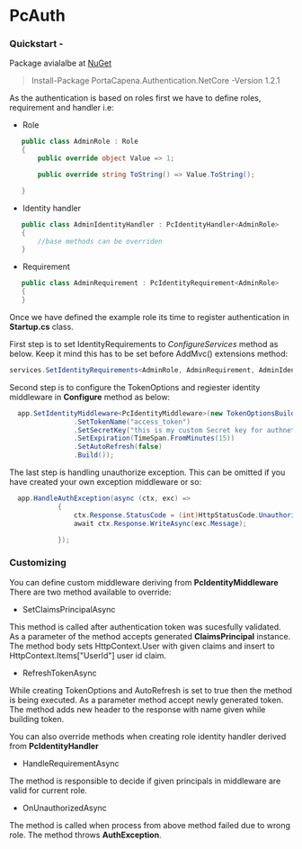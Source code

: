 # PcAuth

### Quickstart -

Package avialalbe at [NuGet](https://www.nuget.org/packages/PortaCapena.Authentication.NetCore/)

> Install-Package PortaCapena.Authentication.NetCore -Version 1.2.1


As the authentication is based on roles first we have to define roles, requirement and handler i.e:

* Role

 ```csharp
    public class AdminRole : Role
    {
        public override object Value => 1;

        public override string ToString() => Value.ToString();

    }
 ```
* Identity handler

 ```csharp
    public class AdminIdentityHandler : PcIdentityHandler<AdminRole>
    {
        //base methods can be overriden
    }
 ```

* Requirement

```csharp
   public class AdminRequirement : PcIdentityRequirement<AdminRole>
   {
   }
```

Once we have defined the example role its time to register authentication in **Startup.cs** class.

First step is to set IdentityRequirements to *ConfigureServices* method as below. Keep it mind this has to be set before AddMvc() extensions method:
```csharp
services.SetIdentityRequirements<AdminRole, AdminRequirement, AdminIdentityHandler>(nameof(AdminRequirement));
```

Second step is to configure the TokenOptions and regiester identity middleware in **Configure** method as below:

```csharp
  app.SetIdentityMiddleware<PcIdentityMiddleware>(new TokenOptionsBuilder()
                .SetTokenName("access_token")
                .SetSecretKey("this is my custom Secret key for authnetication")
                .SetExpiration(TimeSpan.FromMinutes(15))
                .SetAutoRefresh(false)
                .Build());
```

The last step is handling unauthorize exception. This can be omitted if you have created your own exception middleware or so:
```csharp
  app.HandleAuthException(async (ctx, exc) =>
            {
                ctx.Response.StatusCode = (int)HttpStatusCode.Unauthorized;
                await ctx.Response.WriteAsync(exc.Message);

            });
```

### Customizing

You can define custom middleware deriving from **PcIdentityMiddleware**
There are two method available to override:
* SetClaimsPrincipalAsync
 
 This method is called after authentication token was sucesfully validated. As a parameter of the method accepts generated **ClaimsPrincipal** instance. The method body sets HttpContext.User with given claims and insert to HttpContext.Items["UserId"] user id claim.
 
* RefreshTokenAsync

While creating TokenOptions and AutoRefresh is set to true then the method is being executed. As a parameter method accept newly generated token. The method adds new header to the response with name given while building token. 

You can also override methods when creating role identity handler derived from **PcIdentityHandler**

* HandleRequirementAsync

The method is responsible to decide if given principals in middleware are valid for current role.

* OnUnauthorizedAsync

The method is called when process from above method failed due to wrong role. The method throws **AuthException**.
